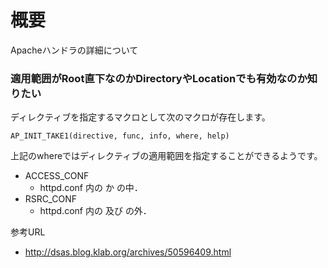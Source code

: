 # 概要
Apacheハンドラの詳細について


### 適用範囲がRoot直下なのかDirectoryやLocationでも有効なのか知りたい
ディレクティブを指定するマクロとして次のマクロが存在します。
```
AP_INIT_TAKE1(directive, func, info, where, help)
```

上記のwhereではディレクティブの適用範囲を指定することができるようです。
- ACCESS_CONF
  - httpd.conf 内の <Directory> か <Location> の中． 
- RSRC_CONF
  - httpd.conf 内の <Directory> 及び <Location> の外．

参考URL
- http://dsas.blog.klab.org/archives/50596409.html

